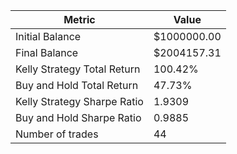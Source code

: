 | Metric | Value |
| --- | --- |
| Initial Balance | $1000000.00 |
| Final Balance | $2004157.31 |
| Kelly Strategy Total Return | 100.42% |
| Buy and Hold Total Return | 47.73% |
| Kelly Strategy Sharpe Ratio | 1.9309 |
| Buy and Hold Sharpe Ratio | 0.9885 |
| Number of trades | 44 |
